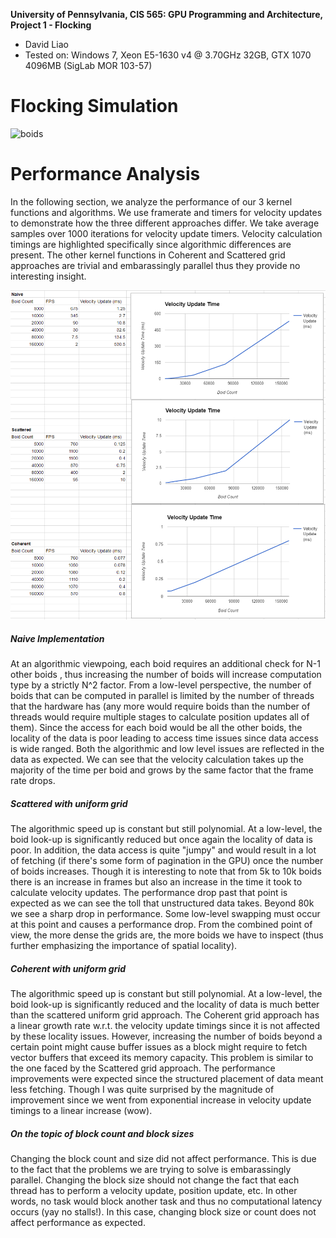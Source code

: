 **University of Pennsylvania, CIS 565: GPU Programming and Architecture,
Project 1 - Flocking**

* David Liao
* Tested on: Windows 7, Xeon E5-1630 v4 @ 3.70GHz 32GB, GTX 1070 4096MB (SigLab MOR 103-57)


# Flocking Simulation
![boids](/images/5000boids.gif)

# Performance Analysis
In the following section, we analyze the performance of our 3 kernel functions and algorithms. We use framerate and timers for velocity updates to demonstrate how the three different approaches differ. We take average samples over 1000 iterations for velocity update timers. Velocity calculation timings are highlighted specifically since algorithmic differences are present. The other kernel functions in Coherent and Scattered grid approaches are trivial and embarassingly parallel thus they provide no interesting insight. 

![Table and Charts of Data](/images/tables.png)

##### Naive Implementation
At an algorithmic viewpoing, each boid requires an additional check for N-1 other boids , thus increasing the number of boids will increase computation type by a strictly N^2 factor. From a low-level perspective, the number of boids that can be computed in parallel is limited by the number of threads that the hardware has (any more would require boids than the number of threads would require multiple stages to calculate position updates all of them). Since the access for each boid would be all the other boids, the locality of the data is poor leading to access time issues since data access is wide ranged. Both the algorithmic and low level issues are reflected in the data as expected. We can see that the velocity calculation takes up the majority of the time per boid and grows by the same factor that the frame rate drops. 

##### Scattered with uniform grid
The algorithmic speed up is constant but still polynomial. At a low-level, the boid look-up is significantly reduced but once again the locality of data is poor. In addition, the data access is quite "jumpy" and would result in a lot of fetching (if there's some form of pagination in the GPU) once the number of boids increases. Though it is interesting to note that from 5k to 10k boids there is an increase in frames but also an increase in the time it took to calculate velocity updates. The performance drop past that point is expected as we can see the toll that unstructured data takes. Beyond 80k we see a sharp drop in performance. Some low-level swapping must occur at this point and causes a performance drop. From the combined point of view, the more dense the grids are, the more boids we have to inspect (thus further emphasizing the importance of spatial locality). 

##### Coherent with uniform grid
The algorithmic speed up is constant but still polynomial. At a low-level, the boid look-up is significantly reduced and the locality of data is much better than the scattered uniform grid approach. The Coherent grid approach has a linear growth rate w.r.t. the velocity update timings since it is not affected by these locality issues. However, increasing the number of boids beyond a certain point might cause buffer issues as a block might require to fetch vector buffers that exceed its memory capacity. This problem is similar to the one faced by the Scattered grid approach. The performance improvements were expected since the structured placement of data meant less fetching. Though I was quite surprised by the magnitude of improvement since we went from exponential increase in velocity update timings to a linear increase (wow).

##### On the topic of block count and block sizes
Changing the block count and size did not affect performance. This is due to the fact that the problems we are trying to solve is embarassingly parallel. Changing the block size should not change the fact that each thread has to perform a velocity update, position update, etc. In other words, no task would block another task and thus no computational latency occurs (yay no stalls!). In this case, changing block size or count does not affect performance as expected.
